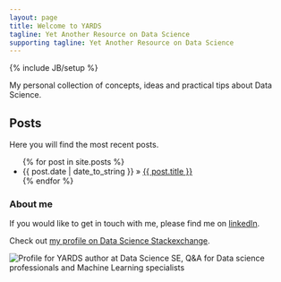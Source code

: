 ```yaml
---
layout: page
title: Welcome to YARDS
tagline: Yet Another Resource on Data Science
supporting tagline: Yet Another Resource on Data Science
---
```

{% include JB/setup %}

My personal collection of concepts, ideas and practical tips about Data Science.

## Posts

Here you will find the most recent posts.

<ul class="posts">
  {% for post in site.posts %}
    <li><span>{{ post.date | date_to_string }}</span> &raquo; <a href="{{ BASE_PATH }}{{ post.url }}">{{ post.title }}</a></li>
  {% endfor %}
</ul>

### About me
If you would like to get in touch with me, please find me on [linkedIn](https://www.linkedin.com/in/olafwied).

 

Check out [my profile on Data Science Stackexchange](https://datascience.stackexchange.com/users/23305/ow).

![Profile for YARDS author at Data Science SE, Q&A for Data science professionals and Machine Learning specialists](https://datascience.stackexchange.com/users//flair/23305.png "Profile for YARDS author at 'Data Science SE'")
